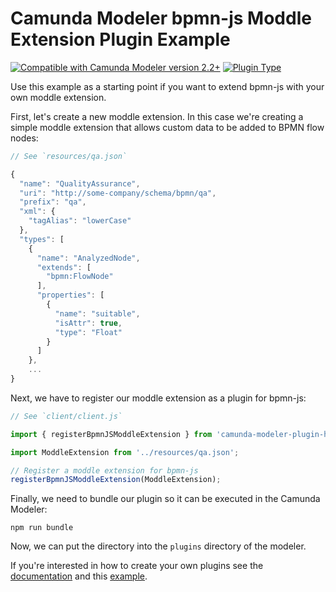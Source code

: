 # Camunda Modeler bpmn-js Moddle Extension Plugin Example
[![Compatible with Camunda Modeler version 2.2+](https://img.shields.io/badge/Modeler_Version-2.2+-blue.svg)](#) [![Plugin Type](https://img.shields.io/badge/Plugin_Type-BPMN_Moddle-orange.svg)](#)

Use this example as a starting point if you want to extend bpmn-js with your own moddle extension.

First, let's create a new moddle extension. In this case we're creating a simple moddle extension that allows custom data to be added to BPMN flow nodes:

```javascript
// See `resources/qa.json`

{
  "name": "QualityAssurance",
  "uri": "http://some-company/schema/bpmn/qa",
  "prefix": "qa",
  "xml": {
    "tagAlias": "lowerCase"
  },
  "types": [
    {
      "name": "AnalyzedNode",
      "extends": [
        "bpmn:FlowNode"
      ],
      "properties": [
        {
          "name": "suitable",
          "isAttr": true,
          "type": "Float"
        }
      ]
    },
    ...
}
```

Next, we have to register our moddle extension as a plugin for bpmn-js:

```javascript
// See `client/client.js`

import { registerBpmnJSModdleExtension } from 'camunda-modeler-plugin-helpers';

import ModdleExtension from '../resources/qa.json';

// Register a moddle extension for bpmn-js
registerBpmnJSModdleExtension(ModdleExtension);
```

Finally, we need to bundle our plugin so it can be executed in the Camunda Modeler:

```
npm run bundle
```

Now, we can put the directory into the `plugins` directory of the modeler.

If you're interested in how to create your own plugins see the [documentation](https://docs.camunda.io/docs/components/modeler/desktop-modeler/plugins/) and this [example](https://github.com/camunda/camunda-modeler-plugin-example).
